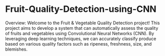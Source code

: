 # Fruit-Quality-Detection-using-CNN

Overview:
Welcome to the Fruit & Vegetable Quality Detection project! This project aims to develop a system that can automatically assess the quality of fruits and vegetables using Convolutional Neural Networks (CNN). By leveraging deep learning techniques, we can accurately classify produce based on various quality factors such as ripeness, freshness, size, and blemishes.
